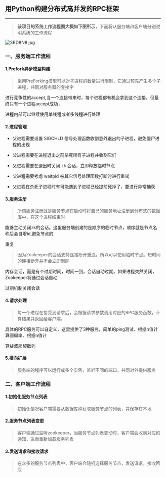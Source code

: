 ## 用Python构建分布式高并发的RPC框架

------

> **该项目的系统工作流程图大概如下图所示**，下面将从服务端和客户端分别说明系统的工作流程

![3RD8N8.jpg](https://s2.ax1x.com/2020/03/02/3RD8N8.jpg)

### 一、服务端工作流程

#### 1.Prefork异步模型构建

> 采用PreForking模型可以对子进程的数量进行限制，它通过预先产生多个子进程，共同对服务器的套接字

进行竞争性的accept,当一个连接带来时，每个进程都有机会拿到这个连接，但最终只有一个进程accept成功，

进程内部可以继续使用单线程或者多线程进行处理

#### 2.进程管理

+ 父进程需要设置 SIGCHLD 信号处理函数收割意外退出的子进程，避免僵尸进程的出现

+ 父进程需要在进程退出之前杀死所有子进程并收割它们

+ 父进程需要在退出时关闭 zk 会话，立即释放临时节点

+ 父进程需要考虑 waitpid 被其它信号处理函数打断时进行重试

+ 父进程在杀死子进程时有可能遇到子进程已经提前死掉了，要进行异常捕获

#### 3.服务注册

> 所谓服务注册就是服务节点在启动时将自己的服务地址注册到分布式的数据库中，在这个进程结束时

能够主动关闭zk的会话。这里服务端创建的是顺序的临时节点，顺序就是节点名称后会自增id,避免节点的

重复

>  因为Zookeeper的会话支持连接断开重连，所以可以使用临时节点。短时间的连接断开并不会立即删除

内存会话，而是有个过期时间，时间一到，会话自动过期。如果进程突然关闭，Zookeeper将通过会话自动

过期机制关闭会话

#### 4.请求处理

> 每一个进程在接受到请求后，会根据请求参数调用对应的RPC服务函数，计算结果并返回给客户端。

具体的RPC服务可以自定义，这里提供了3种服务，简单的ping测试、根据n值计算圆周率、根据n值计

算斐波那契数列

#### 5.横向扩展

> 服务端的程序可以运行成多个实例，监听不同的端口，共同对外提供服务

### 二、客户端工作流程

#### 1.初始化服务节点列表

> 初始化情况客户端需要从数据库种获取服务节点的列表，并保存在本地

#### 2.服务节点列表变更

> 客户端通过监听zookeeper，当服务节点列表变动时，客户端会收到对应的通知，进而重新加载服务列表

#### 3.发送请求和接收请求

> 在众多的服务节点列表中，客户端会随机选择服务节点，发送请求，接收回应